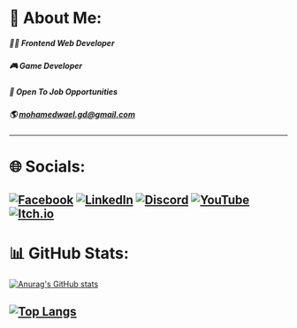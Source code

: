 # 💫 About Me:

##### 👨‍💻 Frontend Web Developer
##### 🎮 Game Developer
##### 💼 Open To Job Opportunities
##### 🌎 mohamedwael.gd@gmail.com
---

# 🌐 Socials:

[![Facebook](https://img.shields.io/badge/Facebook-%231877F2.svg?style=for-the-badge&logo=Facebook&logoColor=white)](https://www.facebook.com/mohamed.wael.Younse/)
[![LinkedIn](https://img.shields.io/badge/linkedin-%230077B5.svg?style=for-the-badge&logo=linkedin&logoColor=white)](https://www.linkedin.com/in/muhammad-wael-5b67aa209/)
[![Discord](https://img.shields.io/badge/Discord-%235865F2.svg?style=for-the-badge&logo=discord&logoColor=white)](https://www.discordapp.com/users/690626889890529341)
[![YouTube](https://img.shields.io/badge/YouTube-%23FF0000.svg?style=for-the-badge&logo=YouTube&logoColor=white)](https://www.youtube.com/channel/UCOrNXH_nkz5hSCQpAogtVPQ)
[![Itch.io](https://img.shields.io/badge/Itch-%23FF0B34.svg?style=for-the-badge&logo=Itch.io&logoColor=white)](https://mohamedwael-gd.itch.io/)
---

# 📊 GitHub Stats:

[![Anurag's GitHub stats](https://github-readme-stats.vercel.app/api?username=MohamedWaelGD&theme=tokyonight)](https://github.com/MohamedWaelGD/github-readme-stats)

[![Top Langs](https://github-readme-stats.vercel.app/api/top-langs/?username=MohamedWaelGD&hide_progress=true&theme=tokyonight)](https://github.com/MohamedWaelGD/github-readme-stats)
---
